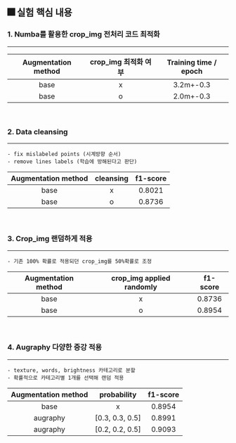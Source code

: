 ## 🎆 실험 핵심 내용

### 1. Numba를 활용한 crop_img 전처리 코드 최적화
---
<div align="center">

|Augmentation method|crop_img 최적화 여부|Training time / epoch|
|:----:|:----:|:----:|
|base|x|3.2m+-0.3|
|base|o|2.0m+-0.3|

<br/>
</div>

### 2. Data cleansing
---

    - fix mislabeled points (시계방향 순서)
    - remove lines labels (학습에 방해된다고 판단)

<div align="center">

|Augmentation method|cleansing|f1-score|
|:----:|:----:|:----:|
|base|x|0.8021|
|base|o|0.8736|

<br/>
</div>

### 3. Crop_img 랜덤하게 적용
---
    - 기존 100% 확률로 적용되던 crop_img를 50%확률로 조정

<div align="center">

|Augmentation method|crop_img applied randomly|f1-score|
|:----:|:----:|:----:|
|base|x|0.8736|
|base|o|0.8954|

<br/>
</div>

### 4. Augraphy 다양한 증강 적용
---

    - texture, words, brightness 카테고리로 분할
    - 확률적으로 카테고리별 1개를 선택해 랜덤 적용

<div align="center">

|Augmentation method|probability|f1-score|
|:----:|:----:|:----:|
|base|x|0.8954|
|augraphy|[0.3, 0.3, 0.5]|0.8991|
|augraphy|[0.2, 0.2, 0.5]|0.9093|

</div>
